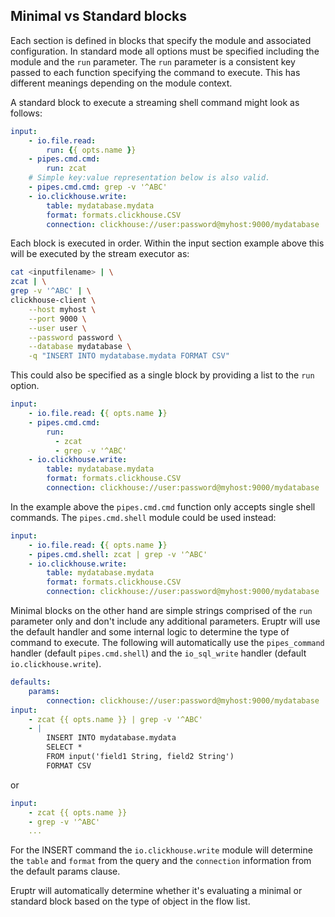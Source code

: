 
## Minimal vs Standard blocks

Each section is defined in blocks that specify the module and associated
configuration. In standard mode all options must be specified including the 
module and the `run` parameter. The `run` parameter is a consistent key passed
to each function specifying the command to execute. This has different meanings
depending on the module context.

A standard block to execute a streaming shell command might look as follows:

```yaml
input:
    - io.file.read:
        run: {{ opts.name }}
    - pipes.cmd.cmd:
        run: zcat
    # Simple key:value representation below is also valid.
    - pipes.cmd.cmd: grep -v '^ABC'
    - io.clickhouse.write:
        table: mydatabase.mydata
        format: formats.clickhouse.CSV
        connection: clickhouse://user:password@myhost:9000/mydatabase
```

Each block is executed in order. Within the input section example above this will 
be executed by the stream executor as:

```bash
cat <inputfilename> | \
zcat | \
grep -v '^ABC' | \
clickhouse-client \
    --host myhost \
    --port 9000 \
    --user user \
    --password password \
    --database mydatabase \
    -q "INSERT INTO mydatabase.mydata FORMAT CSV"
```

This could also be specified as a single block by providing a list to the `run` option.

```yaml
input:
    - io.file.read: {{ opts.name }}
    - pipes.cmd.cmd:
        run:
          - zcat
          - grep -v '^ABC'
    - io.clickhouse.write:
        table: mydatabase.mydata
        format: formats.clickhouse.CSV
        connection: clickhouse://user:password@myhost:9000/mydatabase
```

In the example above the `pipes.cmd.cmd` function only accepts single shell 
commands. The `pipes.cmd.shell` module could be used instead:

```yaml
input:
    - io.file.read: {{ opts.name }}
    - pipes.cmd.shell: zcat | grep -v '^ABC'
    - io.clickhouse.write:
        table: mydatabase.mydata
        format: formats.clickhouse.CSV
        connection: clickhouse://user:password@myhost:9000/mydatabase
```

Minimal blocks on the other hand are simple strings comprised of the `run` 
parameter only and don't include any additional parameters. Eruptr will use 
the default handler and some internal logic to determine the type of command 
to execute. The following will automatically use the `pipes_command` 
handler (default `pipes.cmd.shell`) and the `io_sql_write` handler (default 
`io.clickhouse.write`).

```yaml
defaults:
    params:
        connection: clickhouse://user:password@myhost:9000/mydatabase
input:
    - zcat {{ opts.name }} | grep -v '^ABC'
    - |
        INSERT INTO mydatabase.mydata 
        SELECT * 
        FROM input('field1 String, field2 String')
        FORMAT CSV
```

or

```yaml
input:
    - zcat {{ opts.name }}
    - grep -v '^ABC'
    ...
```

For the INSERT command the `io.clickhouse.write` module will determine
the `table` and `format` from the query and the `connection` information
from the default params clause.

Eruptr will automatically determine whether it's evaluating a minimal or 
standard block based on the type of object in the flow list.